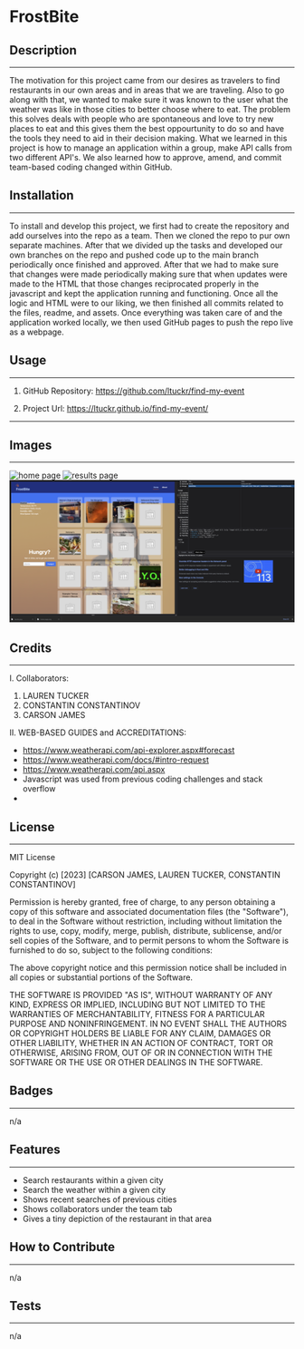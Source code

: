 # FrostBite


## Description
---
The motivation for this project came from our desires as travelers to find restaurants in our own areas and in areas that we are traveling. Also to go along with that, we wanted to make sure it was known to the user what the weather was like in those cities to better choose where to eat. The problem this solves deals with people who are spontaneous and love to try new places to eat and this gives them the best oppourtunity to do so and have the tools they need to aid in their decision making. What we learned in this project is how to manage an application within a group, make API calls from two different API's. We also learned how to approve, amend, and commit team-based coding changed within GitHub. 


## Installation
---
To install and develop this project, we first had to create the repository and add ourselves into the repo as a team. Then we cloned the repo to pur own separate machines. After that we divided up the tasks and developed our own branches on the repo and pushed code up to the main branch periodically once finished and approved. After that we had to make sure that changes were made periodically making sure that when updates were made to the HTML that those changes reciprocated properly in the javascript and kept the application running and functioning. Once all the logic and HTML were to our liking, we then finished all commits related to the files, readme, and assets. Once everything was taken care of and the application worked locally, we then used GitHub pages to push the repo live as a webpage. 

## Usage
---

1. GitHub Repository: https://github.com/ltuckr/find-my-event

2. Project Url: https://ltuckr.github.io/find-my-event/
 --- 

## Images
---
![home page](./assets/Home%20page.png)
![results page](./assets/results.png)
![local storage](./assets/local%20storage.png)


## Credits
---

I. Collaborators: 

1. LAUREN TUCKER
2. CONSTANTIN CONSTANTINOV
3. CARSON JAMES

II. WEB-BASED GUIDES and ACCREDITATIONS:

 - https://www.weatherapi.com/api-explorer.aspx#forecast
 - https://www.weatherapi.com/docs/#intro-request
 - https://www.weatherapi.com/api.aspx
 - Javascript was used from previous coding challenges and stack overflow
 - 

## License
---

MIT License

Copyright (c) [2023] [CARSON JAMES, LAUREN TUCKER, CONSTANTIN CONSTANTINOV]

Permission is hereby granted, free of charge, to any person obtaining a copy
of this software and associated documentation files (the "Software"), to deal
in the Software without restriction, including without limitation the rights
to use, copy, modify, merge, publish, distribute, sublicense, and/or sell
copies of the Software, and to permit persons to whom the Software is
furnished to do so, subject to the following conditions:

The above copyright notice and this permission notice shall be included in all
copies or substantial portions of the Software.

THE SOFTWARE IS PROVIDED "AS IS", WITHOUT WARRANTY OF ANY KIND, EXPRESS OR
IMPLIED, INCLUDING BUT NOT LIMITED TO THE WARRANTIES OF MERCHANTABILITY,
FITNESS FOR A PARTICULAR PURPOSE AND NONINFRINGEMENT. IN NO EVENT SHALL THE
AUTHORS OR COPYRIGHT HOLDERS BE LIABLE FOR ANY CLAIM, DAMAGES OR OTHER
LIABILITY, WHETHER IN AN ACTION OF CONTRACT, TORT OR OTHERWISE, ARISING FROM,
OUT OF OR IN CONNECTION WITH THE SOFTWARE OR THE USE OR OTHER DEALINGS IN THE
SOFTWARE.

## Badges
---

n/a

## Features
---

- Search restaurants within a given city
- Search the weather within a given city
- Shows recent searches of previous cities
- Shows collaborators under the team tab
- Gives a tiny depiction of the restaurant in that area

## How to Contribute
---

n/a

## Tests
---

n/a